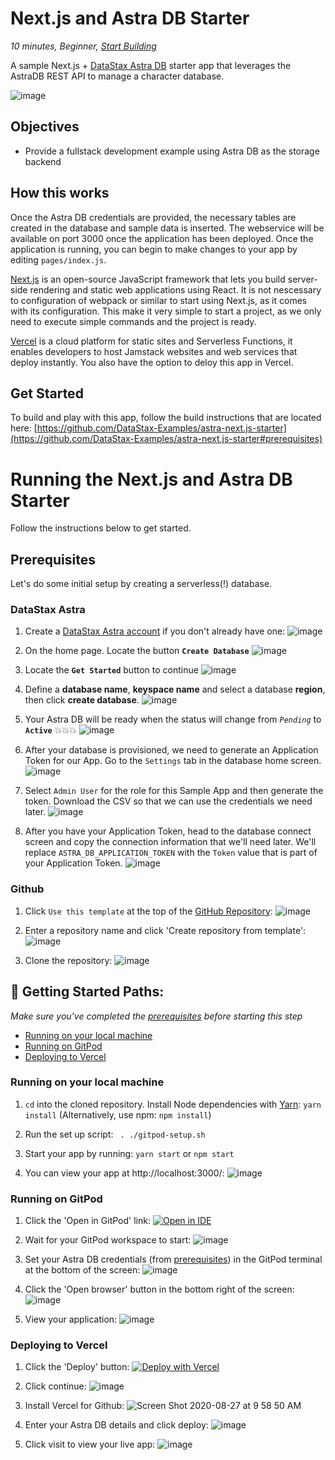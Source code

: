 <!--- STARTEXCLUDE --->
# Next.js and Astra DB Starter
*10 minutes, Beginner, [Start Building](https://github.com/DataStax-Examples/astra-next.js-starter#prerequisites)*

A sample Next.js + [DataStax Astra DB](https://dtsx.io/3BzlUQU) starter app that leverages the AstraDB REST API to manage a character database.
<!--- ENDEXCLUDE --->

![image](https://user-images.githubusercontent.com/3254549/89590110-ff682580-d7fb-11ea-8e3a-47e3b552fc19.png)

## Objectives
* Provide a fullstack development example using Astra DB as the storage backend

## How this works
Once the Astra DB credentials are provided, the necessary tables are created in the database and sample data is inserted. The webservice will be available on port 3000 once the application has been deployed. Once the application is running, you can begin to make changes to your app by editing `pages/index.js`.

[Next.js](https://nextjs.org/) is an open-source JavaScript framework that lets you build server-side rendering and static web applications using React. It is not nescessary to configuration of webpack or similar to start using Next.js, as it comes with its configuration. This make it very simple to start a project, as we only need to execute simple commands and the project is ready.

[Vercel](https://vercel.com/) is a cloud platform for static sites and Serverless Functions, it enables developers to host Jamstack websites and web services that deploy instantly. You also have the option to deloy this app in Vercel.

## Get Started
To build and play with this app, follow the build instructions that are located here: [https://github.com/DataStax-Examples/astra-next.js-starter](https://github.com/DataStax-Examples/astra-next.js-starter#prerequisites)

<!--- STARTEXCLUDE --->
# Running the Next.js and Astra DB Starter
Follow the instructions below to get started.

## Prerequisites
Let's do some initial setup by creating a serverless(!) database.

### DataStax Astra
1. Create a [DataStax Astra account](https://dtsx.io/3BzlUQU) if you don't already have one:
![image](https://raw.githubusercontent.com/DataStax-Examples/sample-app-template/master/screenshots/astra-register-basic-auth.png)

2. On the home page. Locate the button **`Create Database`**
![image](https://raw.githubusercontent.com/DataStax-Examples/sample-app-template/master/screenshots/astra-dashboard.png)

3. Locate the **`Get Started`** button to continue
![image](https://raw.githubusercontent.com/DataStax-Examples/sample-app-template/master/screenshots/astra-select-plan.png)

4. Define a **database name**, **keyspace name** and select a database **region**, then click **create database**.
![image](https://raw.githubusercontent.com/DataStax-Examples/sample-app-template/master/screenshots/astra-create-db.png)

5. Your Astra DB will be ready when the status will change from *`Pending`* to **`Active`** 💥💥💥 
![image](https://raw.githubusercontent.com/DataStax-Examples/sample-app-template/master/screenshots/astra-db-active.png)

6. After your database is provisioned, we need to generate an Application Token for our App. Go to the `Settings` tab in the database home screen.
![image](https://raw.githubusercontent.com/DataStax-Examples/sample-app-template/master/screenshots/astra-db-settings.png)

1. Select `Admin User` for the role for this Sample App and then generate the token. Download the CSV so that we can use the credentials we need later.
![image](https://raw.githubusercontent.com/DataStax-Examples/sample-app-template/master/screenshots/astra-db-settings-token.png)

1. After you have your Application Token, head to the database connect screen and copy the connection information that we'll need later. We'll replace `ASTRA_DB_APPLICATION_TOKEN` with the `Token` value that is part of your Application Token.
![image](https://raw.githubusercontent.com/DataStax-Examples/sample-app-template/master/screenshots/astra-db-connect.png)

### Github
1. Click `Use this template` at the top of the [GitHub Repository](https://github.com/DataStax-Examples/astra-next.js-starter):
![image](https://raw.githubusercontent.com/DataStax-Examples/sample-app-template/master/screenshots/github-use-template.png)

2. Enter a repository name and click 'Create repository from template':
![image](https://raw.githubusercontent.com/DataStax-Examples/sample-app-template/master/screenshots/github-create-repository.png)

3. Clone the repository:
![image](https://raw.githubusercontent.com/DataStax-Examples/sample-app-template/master/screenshots/github-clone.png)

## 🚀 Getting Started Paths:
*Make sure you've completed the [prerequisites](#prerequisites) before starting this step*
  - [Running on your local machine](#running-on-your-local-machine)
  - [Running on GitPod](#running-on-gitpod)
  - [Deploying to Vercel](#deploying-to-vercel)

### Running on your local machine

1. `cd` into the cloned repository. Install Node dependencies with [Yarn](https://yarnpkg.com/): `yarn install` (Alternatively, use npm: `npm install`)

2. Run the set up script: ` . ./gitpod-setup.sh`

3. Start your app by running: `yarn start` or `npm start`

4. You can view your app at  http://localhost:3000/:
![image](https://user-images.githubusercontent.com/3254549/89589853-6b965980-d7fb-11ea-80ff-62dfe4b31ddb.png)

### Running on GitPod
1. Click the 'Open in GitPod' link: 
[![Open in IDE](https://gitpod.io/button/open-in-gitpod.svg)](https://dtsx.io/2YtXWVU)

2. Wait for your GitPod workspace to start:
![image](https://user-images.githubusercontent.com/3254549/89589934-a5676000-d7fb-11ea-9690-36b876bbdb86.png)

3. Set your Astra DB credentials (from [prerequisites](#prerequisites)) in the GitPod terminal at the bottom of the screen:
![image](https://user-images.githubusercontent.com/3254549/89589982-c3cd5b80-d7fb-11ea-945f-a2413c456bb3.png)

4. Click the 'Open browser' button in the bottom right of the screen:
![image](https://user-images.githubusercontent.com/3254549/89590054-e6f80b00-d7fb-11ea-8a26-de2a019db71f.png)

5. View your application:
![image](https://user-images.githubusercontent.com/3254549/89590110-ff682580-d7fb-11ea-8e3a-47e3b552fc19.png)

### Deploying to Vercel
1. Click the 'Deploy' button:
[![Deploy with Vercel](https://vercel.com/button)](https://dtsx.io/3aUg00p)

2. Click continue:
![image](https://user-images.githubusercontent.com/3254549/89590194-232b6b80-d7fc-11ea-8dba-076b1a791a3e.png)

3. Install Vercel for Github: 
![Screen Shot 2020-08-27 at 9 58 50 AM](https://user-images.githubusercontent.com/69874632/91472193-f6430500-e84b-11ea-8a93-4b0b2773076c.png)

4. Enter your Astra DB details and click deploy:
![image](https://user-images.githubusercontent.com/3254549/89590278-553ccd80-d7fc-11ea-91b1-6d61c2aae20f.png)

5. Click visit to view your live app:
![image](https://user-images.githubusercontent.com/3254549/89590361-9208c480-d7fc-11ea-9692-92fc3e71b1ad.png)
<!--- ENDEXCLUDE --->
